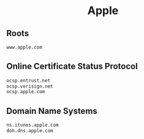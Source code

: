 


<h1 align="center">Apple</h1>  


## Roots


```html
www.apple.com
```  


## Online Certificate Status Protocol


```html
ocsp.entrust.net
ocsp.verisign.net
ocsp.apple.com
```  


## Domain Name Systems


```html
ns.itunes.apple.com
doh.dns.apple.com
```  

<br>
